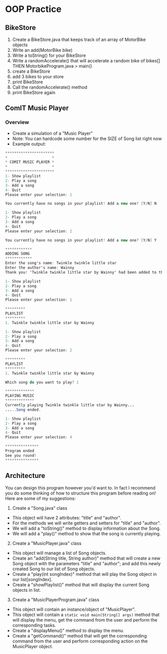 # OOP Practice

## BikeStore
 1. Create a BikeStore.java 
 that keeps track of an array of MotorBike
 objects 
 2. Write an add(MotorBike bike)
 3. Write a toString() for your BikeStore
 4. Write a randomAccelerate() that 
 will accelerate a random bike of bikes[]
 THEN MotorbikeProgram.java > main()
 5. create a BikeStore
 6. add 3 bikes to your store
 7. print BikeStore
 8. Call the randomAccelerate() method
 9. print BikeStore again

## ComIT Music Player
### Overview
- Create a simulation of a "Music Player"
- Note: You can hardcode some number for the SIZE of Song list right now
- Example output:
```java
**********************
*                    *
* COMIT MUSIC PLAYER *
*                    *
**********************
1- Show playlist
2- Play a song
3- Add a song 
4- Quit
Please enter your selection: 1

You currently have no songs in your playlist! Add a new one? [Y/N] N

1- Show playlist
2- Play a song
3- Add a song
4- Quit
Please enter your selection: 2

You currently have no songs in your playlist! Add a new one? [Y/N] Y

************
ADDING SONG
************
Enter the song's name: Twinkle twinkle little star
Enter the author's name: Wainny
Thank you! 'Twinkle twinkle little star by Wainny' had been added to the playlist!

1- Show playlist
2- Play a song
3- Add a song
4- Quit
Please enter your selection: 1

*********
PLAYLIST
*********
1. Twinkle twinkle little star by Wainny

1- Show playlist
2- Play a song
3- Add a song
4- Quit
Please enter your selection: 2

*********
PLAYLIST
*********
1. Twinkle twinkle little star by Wainny

Which song do you want to play? 1

*************
PLAYING MUSIC
*************
Currently playing Twinkle twinkle little star by Wainny...
.....Song ended.

1- Show playlist
2- Play a song
3- Add a song
4- Quit
Please enter your selection: 4

***************
Program ended
See you round!
***************
```

## Architecture
You can design this program however you'd want to. In fact I recommend you do some thinking of how to
structure this program before reading on! Here are some of my suggestions: 

1. Create a "Song.java" class
- This object will have 2 attributes: "title" and "author".
- For the methods we will write getters and setters for "title" and "author".
- We will add a "toString()" method to display information about the Song.
- We will add a "play()" method to show that the song is currently playing.

2. Create a "MusicPlayer.java" class
- This object will manage a list of Song objects.
- Create an "add(String title, String author)" method that will create a new Song object
with the parameters "title" and "author"; and add this newly created Song to our list of Song objects.
- Create a "play(int songIndex)" method that will play the Song object in our list[songIndex].
- Create a "showPlaylist()" method that will display the current Song objects in list.

3. Create a "MusicPlayerProgram.java" class
- This object will contain an instance/object of "MusicPlayer".
- This object will contain a `static void main(String[] args)` method that will display the menu, 
get the command from the user and perform the corresponding tasks.
- Create a "displayMenu()" method to display the menu.
- Create a "getCommand()" method that will get the corresponding command from the user and perform
corresponding action on the MusicPlayer object.
